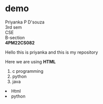 # demo
Priyanka P D'souza <br>
3rd sem <br>
CSE <br> B-section <br>
 <b> 4PM22CS082 </b>
 <html>
  <head>
   <title> My first account </title>
  </head>
  <body>
  <p>Hello this is priyanka and this is my repository </p>
  Here we are using <b> HTML </b> <br>
   <ol>
    <li>c programming</li>
    <li>python</li>
    <li>java</li>
   </ol>
   <uo>
    <li>Html</li>
    <li>python</li>
   </uo>
   
  </body>
 </html>
 

